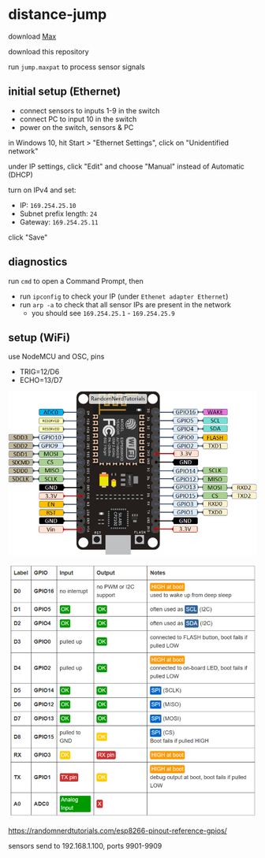 # distance-jump

download [Max](https://cycling74.com/downloads)

download this repository

run `jump.maxpat` to process sensor signals

## initial setup (Ethernet)

- connect sensors to inputs 1-9 in the switch
- connect PC to input 10 in the switch
- power on the switch, sensors & PC

in Windows 10, hit Start > "Ethernet Settings", click on "Unidentified network"

under IP settings, click "Edit" and choose "Manual" instead of Automatic (DHCP)

turn on IPv4 and set:
- IP: `169.254.25.10`
- Subnet prefix length: `24`
- Gateway: `169.254.25.11`

click "Save"

## diagnostics

run `cmd` to open a Command Prompt, then
- run `ipconfig` to check your IP (under `Ethenet adapter Ethernet`)
- run `arp -a` to check that all sensor IPs are present in the network
    - you should see `169.254.25.1` - `169.254.25.9`

## setup (WiFi)

use NodeMCU and OSC, pins 
- TRIG=12/D6 
- ECHO=13/D7

![node-mcu-pinout](nodemcu-pinout.png)

![node-mcu-pins](nodemcu-pinlist.png)

https://randomnerdtutorials.com/esp8266-pinout-reference-gpios/

sensors send to 192.168.1.100, ports 9901-9909
